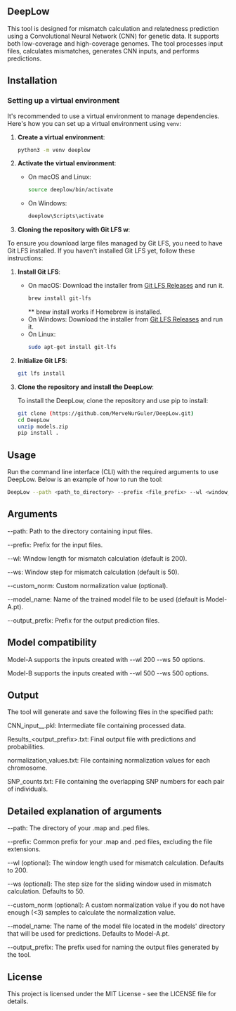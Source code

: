 ## DeepLow

This tool is designed for mismatch calculation and relatedness prediction using a Convolutional Neural Network (CNN) for genetic data. It supports both low-coverage and high-coverage genomes. The tool processes input files, calculates mismatches, generates CNN inputs, and performs predictions.

## Installation

### Setting up a virtual environment

It's recommended to use a virtual environment to manage dependencies. Here's how you can set up a virtual environment using `venv`:

1. **Create a virtual environment**:

    ```bash
    python3 -m venv deeplow
    ```

2. **Activate the virtual environment**:

    - On macOS and Linux:

        ```bash
        source deeplow/bin/activate
        ```

    - On Windows:

        ```bash
        deeplow\Scripts\activate
        ```

3. **Cloning the repository with Git LFS w**:

  To ensure you download large files managed by Git LFS, you need to have Git LFS installed. If you haven't installed Git LFS yet, follow these 
  instructions:

1. **Install Git LFS**:
    - On macOS:
      Download the installer from [Git LFS Releases](https://github.com/git-lfs/git-lfs/releases) and run it.
      ```bash
      brew install git-lfs
      ```
      ** brew install works if Homebrew is installed.
    - On Windows:
      Download the installer from [Git LFS Releases](https://github.com/git-lfs/git-lfs/releases) and run it.
    - On Linux:
        ```bash
        sudo apt-get install git-lfs
        ```
2.  **Initialize Git LFS**:
    ```bash
    git lfs install
    ```

3. **Clone the repository and install the DeepLow**:

   To install the DeepLow, clone the repository and use pip to install:

    ```bash
    git clone (https://github.com/MerveNurGuler/DeepLow.git)
    cd DeepLow
    unzip models.zip
    pip install .
    ```

## Usage

Run the command line interface (CLI) with the required arguments to use DeepLow. Below is an example of how to run the tool:

```bash
DeepLow --path <path_to_directory> --prefix <file_prefix> --wl <window_length> --ws <window_step> --model_name <model_name> --output_prefix <output_prefix>
```

## Arguments

--path: Path to the directory containing input files.

--prefix: Prefix for the input files.

--wl: Window length for mismatch calculation (default is 200).

--ws: Window step for mismatch calculation (default is 50).

--custom_norm: Custom normalization value (optional).

--model_name: Name of the trained model file to be used (default is Model-A.pt).

--output_prefix: Prefix for the output prediction files.

## Model compatibility

Model-A supports the inputs created with --wl 200 --ws 50 options.

Model-B supports the inputs created with --wl 500 --ws 500 options.

## Output

The tool will generate and save the following files in the specified path:

CNN_input_<prefix>_<wl><ws>.pkl: Intermediate file containing processed data.

Results_<output_prefix>.txt: Final output file with predictions and probabilities.

normalization_values.txt: File containing normalization values for each chromosome.

SNP_counts.txt: File containing the overlapping SNP numbers for each pair of individuals.

## Detailed explanation of arguments

--path: The directory of your .map and .ped files.

--prefix: Common prefix for your .map and .ped files, excluding the file extensions.

--wl (optional): The window length used for mismatch calculation. Defaults to 200.

--ws (optional): The step size for the sliding window used in mismatch calculation. Defaults to 50.

--custom_norm (optional): A custom normalization value if you do not have enough (<3) samples to calculate the normalization value.

--model_name: The name of the model file located in the models' directory that will be used for predictions. Defaults to Model-A.pt.

--output_prefix: The prefix used for naming the output files generated by the tool.

## License
This project is licensed under the MIT License - see the LICENSE file for details.
